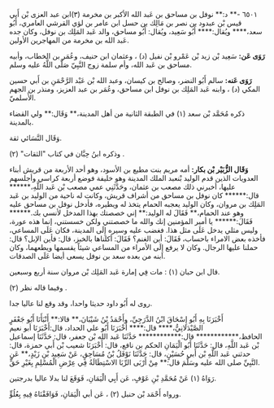 ٦٥٠١ -** د:** نوفل بن مساحق بن عَبد الله الأكبر بن مخرمة (٣)ابن عبد العزى بْن أَبي قيس بْن عبدود بن نصر بن مَالِك بن حسل ابن عامر بن لؤي القرشي العامري، أَبُو سعد،**** ويُقال:**** أَبُو سَعِيد، ويُقال: أَبُو مساحق، والد عَبد المَلِك بن نوفل، وكان جده عَبد الله بن مخرمة من المهاجرين الأولين.

**رَوَى عَن:** سَعِيد بْن زيد بْن عَمْرو بْن نفيل (د) ، وعثمان ابن حنيف، وعُمَر بن الخطاب، وأبيه مساحق بن عَبد الله، وأم سلمة زوج النَّبِيّ صَلَّى اللَّهُ عليه وسلم.

**رَوَى عَنه:** سالم أَبُو النضر، وصالح بن كيسان، وعبد الله بْن عَبْد الرَّحْمَنِ بن أَبي حسين المكي (د) ، وابنه عَبد المَلِك بن نوفل ابن مساحق، وعُمَر بن عبد العزيز، ومنذر بن الجهم الأَسلميّ.

ذكره مُحَمَّد بْن سعد (١) في الطبقة الثانية من أهل المدينة،** وَقَال:** ولي القضاء بالمدينة.

وَقَال النَّسَائي ثقة.

وذكره ابنُ حِبَّان في كتاب "الثقات" (٢) .

**وَقَال الزُّبَيْر بْن بكار:** أمه مريم بنت مطيع بن الأسود، وهو أحد الأربعة من قريش أبناء العدويات الذين قدم الوليد بْنعبد الملك المدينة وهو خليفة فوضع أربعة كراسي وأجلسهم عليها، أخبرني ذلك مصعب بن عثمان، وحَدَّثَنِي عمي مصعب بْن عَبد اللَّهِ،****** قال:****** كان نوفل بن مساحق من أشراف قريش، وكانت له ناحية من الوليد بن عَبد المَلِك بن مروان، وكان الوليد يعجبه الحمام يتخذ له ويطيره، فأدخل نوفل بن مساحق عليه وهو عند الحمام،** فَقَالَ له الوليد:** إني خصصتك بهذا المدخل لأنسي بك.****** فَقَالَ:****** يا أمير المؤمنين إنك والله ما خصصتني ولكن خسستني، إنما هذه عورة، وليس مثلي يدخل عَلَى مثل هذا. فغضب عليه وسيره إِلَى المدينة، فكان عَلَى المساعي، فأخذه بعض الامراء باحساب، فَقَالَ: أين الغنم؟ فَقَالَ: أكلناها بالخبز، قال: فأين الإبل؟ قال: حملنا عليها الرجال. وكان لا يرفع إِلَى الأمراء من المساعي شيئاً يقسمها ويطعهما، وكان ابنه من بعده سعد بن نوفل يسعى أيضا عَلَى الصدقات.

قال ابن حبان (١) : مات فِي إمارة عَبد المَلِك بْن مروان سنة أربع وسبعين.

وفيما قاله نظر (٢) .

روى له أَبُو داود حديثا واحدا، وقد وقع لنا عاليا جدا.

أَخْبَرَنَا بِهِ أَبُو إِسْحَاقَ ابْنُ الدَّرَجِيِّ، وأَحْمَدُ بْنُ شَيْبَانَ،** قالا:** أَنْبَأَنَا أَبُو جَعْفَرٍ الصَّيْدَلانِيُّ،**** قال:**** أَخْبَرَنَا أَبُو علي الحداد، قال:أَخْبَرَنَا أبو نعيم الحافظ،************ قال:************ حَدَّثَنَا عَبد الله بْن جعفر، قال: حَدَّثَنَا إسماعيل بْن عَبد اللَّهِ، قال: حَدَّثَنَا أَبُو الْيَمَانِ الحكم بن نافع، قال: أَخْبَرَنَا شعيب بْن أَبي حمزة، قال: حدثني عَبد اللَّهِ بْن أَبي حُسَيْنٍ، قال: حَدَّثَنَا نَوْفَلُ بْنُ مُسَاحِقٍ، عَنْ سَعِيد بْنِ زَيْدٍ،** عَنِ النَّبِيِّ صلى الله عليه وسَلَّمَ قال:** مِنْ أَرْبَى الرِّبَا الاسْتِطَالَةُ فِي عِرْضِ الْمُسْلِمِ بِغَيْرِ حَقٍّ.

رَوَاهُ (١) عَنْ مُحَمَّدِ بْنِ عَوْفٍ، عَن أَبِي الْيَمَانِ، فَوَقَعَ لنا بدلا عاليا بدرجتين.

ورواه أَحْمَد بْن حنبل (٢) ، عَن أبي الْيَمَانِ، فَوَافَقْنَاهُ فِيهِ بِعُلُوٍّ.